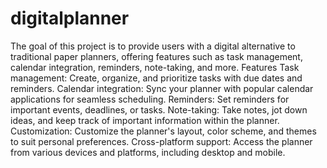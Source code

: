 # digitalplanner
The goal of this project is to provide users with a digital alternative to traditional paper planners, offering features such as task management, calendar integration, reminders, note-taking, and more.
Features
Task management: Create, organize, and prioritize tasks with due dates and reminders.
Calendar integration: Sync your planner with popular calendar applications for seamless scheduling.
Reminders: Set reminders for important events, deadlines, or tasks.
Note-taking: Take notes, jot down ideas, and keep track of important information within the planner.
Customization: Customize the planner's layout, color scheme, and themes to suit personal preferences.
Cross-platform support: Access the planner from various devices and platforms, including desktop and mobile.
